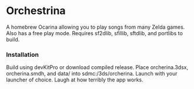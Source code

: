 # Orchestrina

A homebrew Ocarina allowing you to play songs from many Zelda games. Also has a free play mode. Requires sf2dlib, sfillib, sftdlib, and portlibs to build.

### Installation
Build using devKitPro or download compiled release. Place orcherina.3dsx, orcherina.smdh, and data/ into sdmc:/3ds/orcherina. Launch with your launcher of choice. Laugh at how terribly the app works.
